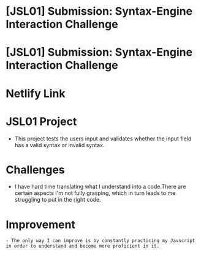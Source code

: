 # [JSL01] Submission: Syntax-Engine Interaction Challenge

# [JSL01] Submission: Syntax-Engine Interaction Challenge

# Netlify Link

# JSL01 Project
  - This project tests the users input and validates whether the input field has a valid syntax or invalid syntax.

  # Challenges
   - I have hard time translating what I understand into a code.There are certain aspects I'm not fully grasping, which in turn leads to me struggling to put in the right code.

   # Improvement
    - The only way I can improve is by constantly practicing my Javscript in order to understand and become more proficient in it.
